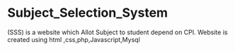 # Subject_Selection_System
(SSS) is a website which Allot Subject to student depend on CPI. Website is created using html ,css,php,Javascript,Mysql
